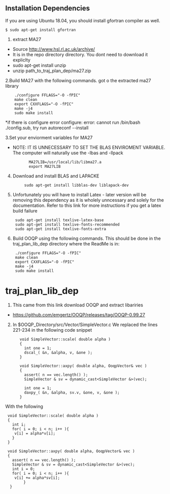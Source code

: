 Installation Dependencies
------------------------
If you are using Ubuntu 18.04, you should install gfortran compiler as well. 
```
$ sudo apt-get install gfortran
```

1.  extract MA27
  *  Source http://www.hsl.rl.ac.uk/archive/
  *  It is in the repo directory directory. You dont need to download it expliclty 
  * sudo apt-get install unzip 
  * unzip path_to_traj_plan_dep/ma27.zip

2.Build MA27 with the following commands. got o the extracted ma27 library

        ./configure FFLAGS="-O -fPIC"
        make clean 
        export CXXFLAGS="-O -fPIC"
        make -j4
        sudo make install
        
  *if there is configure error configure: error: cannot run /bin/bash ./config.sub, try run autoreconf --install

3.Set your enviorment variables for MA27
  *  NOTE: IT IS UNNECESSARY TO SET THE BLAS ENVIROMENT VARIABLE. The computer will naturally use the -lbas and -llpack
                                  
                MA27LIB=/usr/local/lib/libma27.a 
                export MA27LIB

4. Download and install BLAS and LAPACKE

            sudo apt-get install libblas-dev liblapack-dev
 
5. Unfortunately you will have to install Latex - later version will be removing this dependency as it is wholely unncessary and solely for the documentation. Refer to this link for more instructions if you get a latex build failure
        
        sudo apt-get install texlive-latex-base
        sudo apt-get install texlive-fonts-recommended
        sudo apt-get install texlive-fonts-extra
       
            
6. Build OOQP using the following commands. This should be done in the traj_plan_lib_dep directory where the ReadMe is in: 

        ./configure FFLAGS="-O -fPIC"
        make clean 
        export CXXFLAGS="-O -fPIC"
        make -j4
        sudo make install



# traj_plan_lib_dep

1. This came from this link download OOQP and extract libariries
  *  https://github.com/emgertz/OOQP/releases/tag/OOQP-0.99.27
  
  
2. In $OOQP_Directory/src/Vector/SimpleVector.c We replaced the lines 221-234 in the following code snippet

          void SimpleVector::scale( double alpha )
          {
            int one = 1;
            dscal_( &n, &alpha, v, &one ); 
          }

          void SimpleVector::axpy( double alpha, OoqpVector& vec )
          {
            assert( n == vec.length() );
            SimpleVector & sv = dynamic_cast<SimpleVector &>(vec);

            int one = 1;
            daxpy_( &n, &alpha, sv.v, &one, v, &one );
          }


With the following

     void SimpleVector::scale( double alpha )
     {
       int i;
       for( i = 0; i < n; i++ ){
        v[i] = alpha*v[i];
       }
     }

     void SimpleVector::axpy( double alpha, OoqpVector& vec )
     {
       assert( n == vec.length() );
       SimpleVector & sv = dynamic_cast<SimpleVector &>(vec);
       int i = 0;
       for( i = 0; i < n; i++ ){
        v[i] += alpha*sv[i];          
            }
      }

